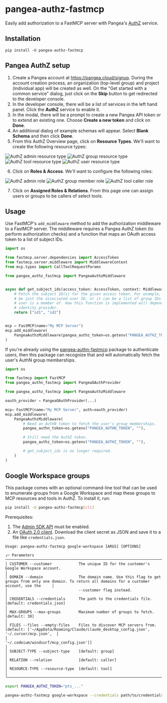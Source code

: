 # pangea-authz-fastmcp

Easily add authorization to a FastMCP server with Pangea's [AuthZ][] service.

## Installation

```
pip install -U pangea-authz-fastmcp
```

## Pangea AuthZ setup

1. Create a Pangea account at https://pangea.cloud/signup. During the account
   creation process, an organization (top-level group) and project
   (individual app) will be created as well. On the "Get started with a common
   service" dialog, just click on the **Skip** button to get redirected to the
   developer console.
2. In the developer console, there will be a list of services in the left hand
   panel. Click the **AuthZ** service to enable it.
3. In the modal, there will be a prompt to create a new Pangea API token or to
   extend an existing one. Choose **Create a new token** and click on **Done**.
4. An additional dialog of example schemas will appear. Select **Blank Schema**
   and then click **Done**.
5. From this AuthZ Overview page, click on **Resource Types**. We'll want to
   create the following resource types:

![AuthZ admin resource type](./.github/assets/authz-resource-type-admin.png)
![AuthZ group resource type](./.github/assets/authz-resource-type-group.png)
![AuthZ tool resource type](./.github/assets/authz-resource-type-tool.png)
![AuthZ user resource type](./.github/assets/authz-resource-type-user.png)

6. Click on **Roles & Access**. We'll want to configure the following roles:

![AuthZ admin role](./.github/assets/authz-role-admin.png)
![AuthZ group member role](./.github/assets/authz-role-group-member.png)
![AuthZ tool caller role](./.github/assets/authz-role-tool-caller.png)

7. Click on **Assigned Roles & Relations**. From this page one can assign users
   or groups to be callers of select tools.

## Usage

Use FastMCP's `add_middleware` method to add the authorization middleware to a
FastMCP server. The middleware requires a Pangea AuthZ token (to perform
authorization checks) and a function that maps an OAuth access token to a list
of subject IDs.

```python
import os

from fastmcp.server.dependencies import AccessToken
from fastmcp.server.middleware import MiddlewareContext
from mcp.types import CallToolRequestParams

from pangea_authz_fastmcp import PangeaAuthzMiddleware


async def get_subject_ids(access_token: AccessToken, context: MiddlewareContext[CallToolRequestParams]) -> list[str]:
    # Fetch the subject ID(s) for the given access token. For example, this can
    # be just the associated user ID, or it can be a list of group IDs that the
    # user is a member of. How this function is implemented will depend on the
    # identity provider.
    return ["id1", "id2"]


mcp = FastMCP(name="My MCP Server")
mcp.add_middleware(
    PangeaAuthzMiddleware(pangea_authz_token=os.getenv("PANGEA_AUTHZ_TOKEN", ""), get_subject_ids=get_subject_ids)
)
```

If you're already using the [pangea-authn-fastmcp][] package to authenticate
users, then this package can recognize that and will automatically fetch the
user's AuthN group memberships.

```python
import os

from fastmcp import FastMCP
from pangea_authn_fastmcp import PangeaOAuthProvider

from pangea_authz_fastmcp import PangeaAuthzMiddleware

oauth_provider = PangeaOAuthProvider(...)

mcp= FastMCP(name="My MCP Server", auth=oauth_provider)
mcp.add_middleware(
    PangeaAuthzMiddleware(
        # Need an AuthN token to fetch the user's group memberships.
        pangea_authn_token=os.getenv("PANGEA_AUTHN_TOKEN", ""),

        # Still need the AuthZ token.
        pangea_authz_token=os.getenv("PANGEA_AUTHZ_TOKEN", ""),

        # get_subject_ids is no longer required.
    )
)
```

## Google Workspace groups

This package comes with an optional command-line tool that can be used to
enumerate groups from a Google Workspace and map these groups to MCP resources
and tools in AuthZ. To install it, run:

```bash
pip install -U pangea-authz-fastmcp[cli]
```

Prerequisites:

1. The [Admin SDK API](https://console.cloud.google.com/apis/library/admin.googleapis.com) must be enabled.
2. An [OAuth 2.0 client](https://console.cloud.google.com/apis/credentials).
   Download the client secret as JSON and save it to a file like `credentials.json`.

```
Usage: pangea-authz-fastmcp google-workspace [ARGS] [OPTIONS]

╭─ Parameters ────────────────────────────────────────────────────────────────────────────────────────────────────────────────────────────────────────────────╮
│ CUSTOMER --customer            The unique ID for the customer's Google Workspace account.                                                                   │
│ DOMAIN --domain                The domain name. Use this flag to get groups from only one domain. To return all domains for a customer account, use the     │
│                                --customer flag instead.                                                                                                     │
│ CREDENTIALS --credentials      The path to the credentials file. [default: credentials.json]                                                                │
│ MAX-GROUPS --max-groups        Maximum number of groups to fetch. [default: 30]                                                                             │
│ FILES --files --empty-files    Files to discover MCP servers from. [default: ['~/AppData/Roaming/Claude/claude_desktop_config.json', '~/.cursor/mcp.json',  │
│                                '~/.codeium/windsurf/mcp_config.json']]                                                                                      │
│ SUBJECT-TYPE --subject-type    [default: group]                                                                                                             │
│ RELATION --relation            [default: caller]                                                                                                            │
│ RESOURCE-TYPE --resource-type  [default: tool]                                                                                                              │
╰─────────────────────────────────────────────────────────────────────────────────────────────────────────────────────────────────────────────────────────────╯
```

```bash
export PANGEA_AUTHZ_TOKEN="pts_..."

pangea-authz-fastmcp google-workspace --credentials path/to/credentials.json --domain example.org
```

[AuthZ]: https://pangea.cloud/docs/authz/
[pangea-authn-fastmcp]: https://github.com/pangeacyber/pangea-authn-fastmcp
